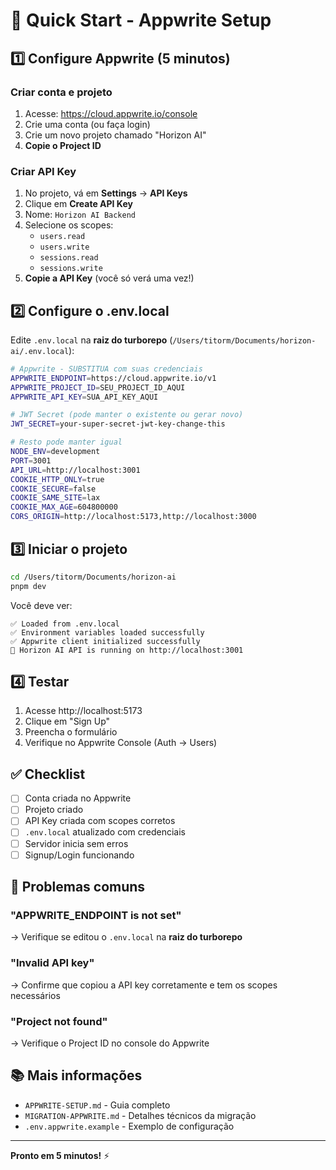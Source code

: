 # 🚀 Quick Start - Appwrite Setup

## 1️⃣ Configure Appwrite (5 minutos)

### Criar conta e projeto
1. Acesse: https://cloud.appwrite.io/console
2. Crie uma conta (ou faça login)
3. Crie um novo projeto chamado "Horizon AI"
4. **Copie o Project ID**

### Criar API Key
1. No projeto, vá em **Settings** → **API Keys**
2. Clique em **Create API Key**
3. Nome: `Horizon AI Backend`
4. Selecione os scopes:
   - `users.read`
   - `users.write`
   - `sessions.read`
   - `sessions.write`
5. **Copie a API Key** (você só verá uma vez!)

## 2️⃣ Configure o .env.local

Edite `.env.local` na **raiz do turborepo** (`/Users/titorm/Documents/horizon-ai/.env.local`):

```bash
# Appwrite - SUBSTITUA com suas credenciais
APPWRITE_ENDPOINT=https://cloud.appwrite.io/v1
APPWRITE_PROJECT_ID=SEU_PROJECT_ID_AQUI
APPWRITE_API_KEY=SUA_API_KEY_AQUI

# JWT Secret (pode manter o existente ou gerar novo)
JWT_SECRET=your-super-secret-jwt-key-change-this

# Resto pode manter igual
NODE_ENV=development
PORT=3001
API_URL=http://localhost:3001
COOKIE_HTTP_ONLY=true
COOKIE_SECURE=false
COOKIE_SAME_SITE=lax
COOKIE_MAX_AGE=604800000
CORS_ORIGIN=http://localhost:5173,http://localhost:3000
```

## 3️⃣ Iniciar o projeto

```bash
cd /Users/titorm/Documents/horizon-ai
pnpm dev
```

Você deve ver:
```
✅ Loaded from .env.local
✅ Environment variables loaded successfully
✅ Appwrite client initialized successfully
🚀 Horizon AI API is running on http://localhost:3001
```

## 4️⃣ Testar

1. Acesse http://localhost:5173
2. Clique em "Sign Up"
3. Preencha o formulário
4. Verifique no Appwrite Console (Auth → Users)

## ✅ Checklist

- [ ] Conta criada no Appwrite
- [ ] Projeto criado
- [ ] API Key criada com scopes corretos
- [ ] `.env.local` atualizado com credenciais
- [ ] Servidor inicia sem erros
- [ ] Signup/Login funcionando

## 🐛 Problemas comuns

### "APPWRITE_ENDPOINT is not set"
→ Verifique se editou o `.env.local` na **raiz do turborepo**

### "Invalid API key"
→ Confirme que copiou a API key corretamente e tem os scopes necessários

### "Project not found"
→ Verifique o Project ID no console do Appwrite

## 📚 Mais informações

- `APPWRITE-SETUP.md` - Guia completo
- `MIGRATION-APPWRITE.md` - Detalhes técnicos da migração
- `.env.appwrite.example` - Exemplo de configuração

---

**Pronto em 5 minutos!** ⚡
